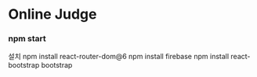 # Online Judge
### npm start

설치
npm install react-router-dom@6
npm install firebase
npm install react-bootstrap bootstrap
